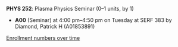 **PHYS 252**: Plasma Physics Seminar (0–1 units, by 1)

- **A00** (Seminar) at 4:00 pm–4:50 pm on Tuesday at SERF 383 by Diamond, Patrick H (A01853891)

[Enrollment numbers over time](./PHYS252.tsv)
